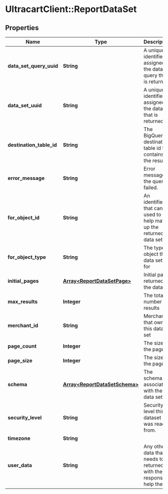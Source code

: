 # UltracartClient::ReportDataSet

## Properties
Name | Type | Description | Notes
------------ | ------------- | ------------- | -------------
**data_set_query_uuid** | **String** | A unique identifier assigned to the data set query that is returned. | [optional] 
**data_set_uuid** | **String** | A unique identifier assigned to the data set that is returned. | [optional] 
**destination_table_id** | **String** | The BigQuery destination table id that contains the result. | [optional] 
**error_message** | **String** | Error message if the query failed. | [optional] 
**for_object_id** | **String** | An identifier that can be used to help match up the returned data set | [optional] 
**for_object_type** | **String** | The type of object this data set is for | [optional] 
**initial_pages** | [**Array&lt;ReportDataSetPage&gt;**](ReportDataSetPage.md) | Initial pages returned in the dataset | [optional] 
**max_results** | **Integer** | The total number of results | [optional] 
**merchant_id** | **String** | Merchant that owns this data set | [optional] 
**page_count** | **Integer** | The size of the pages | [optional] 
**page_size** | **Integer** | The size of the pages | [optional] 
**schema** | [**Array&lt;ReportDataSetSchema&gt;**](ReportDataSetSchema.md) | The schema associated with the data set. | [optional] 
**security_level** | **String** | Security level this dataset was read from. | [optional] 
**timezone** | **String** |  | [optional] 
**user_data** | **String** | Any other data that needs to be returned with the response to help the UI | [optional] 


